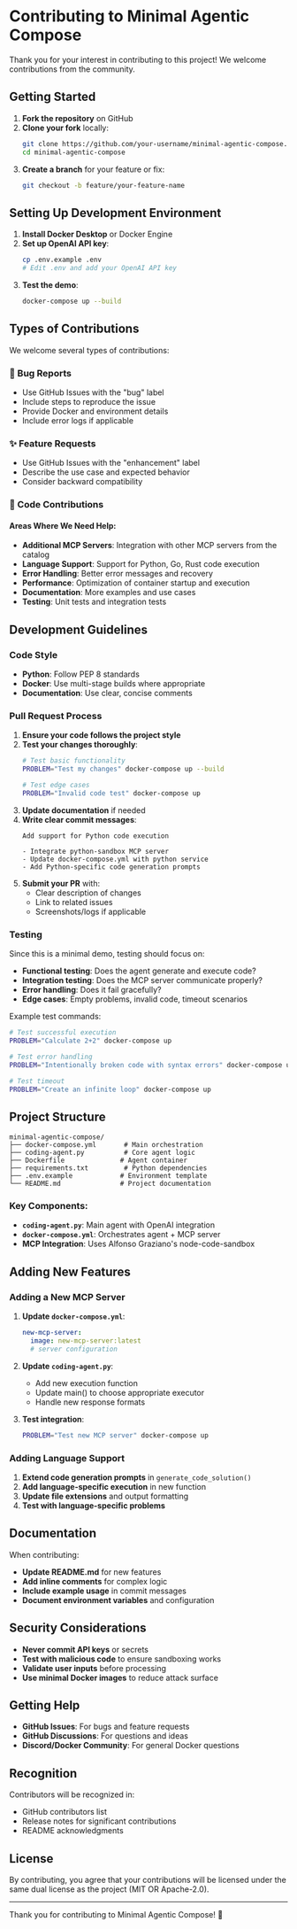 # Contributing to Minimal Agentic Compose

Thank you for your interest in contributing to this project! We welcome contributions from the community.

## Getting Started

1. **Fork the repository** on GitHub
2. **Clone your fork** locally:
   ```bash
   git clone https://github.com/your-username/minimal-agentic-compose.git
   cd minimal-agentic-compose
   ```
3. **Create a branch** for your feature or fix:
   ```bash
   git checkout -b feature/your-feature-name
   ```

## Setting Up Development Environment

1. **Install Docker Desktop** or Docker Engine
2. **Set up OpenAI API key**:
   ```bash
   cp .env.example .env
   # Edit .env and add your OpenAI API key
   ```
3. **Test the demo**:
   ```bash
   docker-compose up --build
   ```

## Types of Contributions

We welcome several types of contributions:

### 🐛 Bug Reports
- Use GitHub Issues with the "bug" label
- Include steps to reproduce the issue
- Provide Docker and environment details
- Include error logs if applicable

### ✨ Feature Requests
- Use GitHub Issues with the "enhancement" label
- Describe the use case and expected behavior
- Consider backward compatibility

### 🔧 Code Contributions

#### Areas Where We Need Help:
- **Additional MCP Servers**: Integration with other MCP servers from the catalog
- **Language Support**: Support for Python, Go, Rust code execution
- **Error Handling**: Better error messages and recovery
- **Performance**: Optimization of container startup and execution
- **Documentation**: More examples and use cases
- **Testing**: Unit tests and integration tests

## Development Guidelines

### Code Style
- **Python**: Follow PEP 8 standards
- **Docker**: Use multi-stage builds where appropriate
- **Documentation**: Use clear, concise comments

### Pull Request Process

1. **Ensure your code follows the project style**
2. **Test your changes thoroughly**:
   ```bash
   # Test basic functionality
   PROBLEM="Test my changes" docker-compose up --build
   
   # Test edge cases
   PROBLEM="Invalid code test" docker-compose up
   ```
3. **Update documentation** if needed
4. **Write clear commit messages**:
   ```
   Add support for Python code execution
   
   - Integrate python-sandbox MCP server
   - Update docker-compose.yml with python service
   - Add Python-specific code generation prompts
   ```
5. **Submit your PR** with:
   - Clear description of changes
   - Link to related issues
   - Screenshots/logs if applicable

### Testing

Since this is a minimal demo, testing should focus on:

- **Functional testing**: Does the agent generate and execute code?
- **Integration testing**: Does the MCP server communicate properly?
- **Error handling**: Does it fail gracefully?
- **Edge cases**: Empty problems, invalid code, timeout scenarios

Example test commands:
```bash
# Test successful execution
PROBLEM="Calculate 2+2" docker-compose up

# Test error handling  
PROBLEM="Intentionally broken code with syntax errors" docker-compose up

# Test timeout
PROBLEM="Create an infinite loop" docker-compose up
```

## Project Structure

```
minimal-agentic-compose/
├── docker-compose.yml       # Main orchestration
├── coding-agent.py          # Core agent logic
├── Dockerfile              # Agent container
├── requirements.txt         # Python dependencies
├── .env.example            # Environment template
└── README.md               # Project documentation
```

### Key Components:

- **`coding-agent.py`**: Main agent with OpenAI integration
- **`docker-compose.yml`**: Orchestrates agent + MCP server
- **MCP Integration**: Uses Alfonso Graziano's node-code-sandbox

## Adding New Features

### Adding a New MCP Server

1. **Update `docker-compose.yml`**:
   ```yaml
   new-mcp-server:
     image: new-mcp-server:latest
     # server configuration
   ```

2. **Update `coding-agent.py`**:
   - Add new execution function
   - Update main() to choose appropriate executor
   - Handle new response formats

3. **Test integration**:
   ```bash
   PROBLEM="Test new MCP server" docker-compose up
   ```

### Adding Language Support

1. **Extend code generation prompts** in `generate_code_solution()`
2. **Add language-specific execution** in new function
3. **Update file extensions** and output formatting
4. **Test with language-specific problems**

## Documentation

When contributing:

- **Update README.md** for new features
- **Add inline comments** for complex logic
- **Include example usage** in commit messages
- **Document environment variables** and configuration

## Security Considerations

- **Never commit API keys** or secrets
- **Test with malicious code** to ensure sandboxing works
- **Validate user inputs** before processing
- **Use minimal Docker images** to reduce attack surface

## Getting Help

- **GitHub Issues**: For bugs and feature requests
- **GitHub Discussions**: For questions and ideas
- **Discord/Docker Community**: For general Docker questions

## Recognition

Contributors will be recognized in:
- GitHub contributors list
- Release notes for significant contributions
- README acknowledgments

## License

By contributing, you agree that your contributions will be licensed under the same dual license as the project (MIT OR Apache-2.0).

---

Thank you for contributing to Minimal Agentic Compose! 🚀
